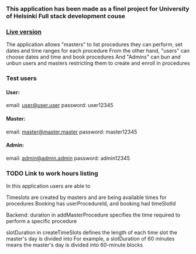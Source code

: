 ### This application has been made as a finel project for University of Helsinki Full stack development couse

### [Live version](https://enroll-app.onrender.com)

The application allows "masters" to list procedures they can perform, set dates and time ranges for each procedure
From the other hand, "users" can choose dates and time and book procedures
And "Admins" can bun and unbun users and masters restricting them to create and enroll in procedures


### Test users
#### User:
email: user@user.user
password: user12345

#### Master:
email: master@master.master
password: master12345

#### Admin:
email: admin@admin.admin
password: admin12345

### TODO Link to work hours listing


In this application users are able to 




Timeslots are created by masters and are being available times for procedures
Booking has userProcedureId, and booking had timeSlotId


Backend:
duration in addMasterProcedure specifies the time required to perform a specific procedure

slotDuration in createTimeSlots defines the length of each time slot the master's day is divided into
For example, a slotDuration of 60 minutes means the master's day is divided into 60-minute blocks